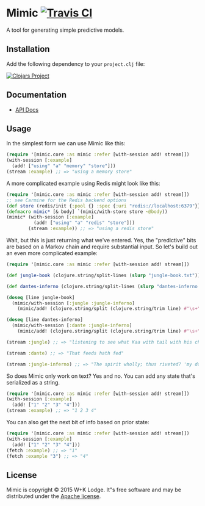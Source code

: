 # Mimic [![Travis CI](https://api.travis-ci.org/wieden-kennedy/mimic.svg)](https://travis-ci.org/wieden-kennedy/mimic)
A tool for generating simple predictive models.

## Installation

Add the following dependency to your `project.clj` file:

[![Clojars Project](http://clojars.org/mimic/latest-version.svg)](http://clojars.org/mimic)

## Documentation

* [API Docs](http://wieden-kennedy.github.io/mimic)

## Usage

In the simplest form we can use Mimic like this:

```clojure
(require '[mimic.core :as mimic :refer [with-session add! stream]])
(with-session [:example]
  (add! ["using" "a" "memory" "store"]))
(stream :example) ;; => "using a memory store"
```

A more complicated example using Redis might look like this:
```clojure
(require '[mimic.core :as mimic :refer [with-session add! stream]])
;; see Carmine for the Redis backend options
(def store (redis/init {:pool {} :spec {:uri "redis://localhost:6379"}}))
(defmacro mimic* [& body] `(mimic/with-store store ~@body))
(mimic* (with-session [:example]
          (add! ["using" "a" "redis" "store"]))
        (stream :example)) ;; => "using a redis store"
```

Wait, but this is just returning what we've entered. Yes, the "predictive" bits
are based on a Markov chain and require substantial input. So let's build out an
even more complicated example:

```clojure
(require '[mimic.core :as mimic :refer [with-session add! stream]])

(def jungle-book (clojure.string/split-lines (slurp "jungle-book.txt")))

(def dantes-inferno (clojure.string/split-lines (slurp "dantes-inferno.txt")))

(doseq [line jungle-book]
  (mimic/with-session [:jungle :jungle-inferno]
    (mimic/add! (clojure.string/split (clojure.string/trim line) #"\s+"))))

(doseq [line dantes-inferno]
  (mimic/with-session [:dante :jungle-inferno]
    (mimic/add! (clojure.string/split (clojure.string/trim line) #"\s+"))))

(stream :jungle) ;; => "listening to see what Kaa with tail with his chin."

(stream :dante) ;; => "That feeds hath fed"

(stream :jungle-inferno) ;; => "The spirit wholly; thus riveted? 'my doubts', said Billy."
```

So does Mimic only work on text? Yes and no. You can add any state that's serialized as a string.

```clojure
(require '[mimic.core :as mimic :refer [with-session add! stream]])
(with-session [:example]
  (add! ["1" "2" "3" "4"]))
(stream :example) ;; => "1 2 3 4"
```

You can also get the next bit of info based on prior state:

```clojure
(require '[mimic.core :as mimic :refer [with-session add! stream]])
(with-session [:example]
  (add! ["1" "2" "3" "4"]))
(fetch :example) ;; => "1"
(fetch :example "3") ;; => "4"
```

## License
Mimic is copyright © 2015 W+K Lodge. It"s free software and may be distributed
under the [Apache license](http://www.apache.org/licenses/LICENSE-2.0).

